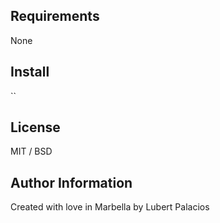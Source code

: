 ## Requirements
None


## Install
``

## License
MIT / BSD

## Author Information
Created with love in Marbella by Lubert Palacios
